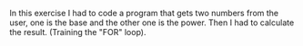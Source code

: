 In this exercise I had to code a program that gets two numbers from the user, one is the base 
and the other one is the power. Then I had to calculate the result.
(Training the "FOR" loop).

